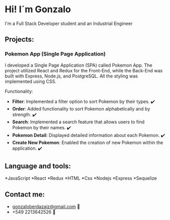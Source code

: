 # Hi! I´m Gonzalo
I'm a Full Stack Developer student and an Industrial Engineer

## Projects:
### Pokemon App (Single Page Application)
I developed a Single Page Application (SPA) called Pokemon App. The project utilized React and Redux for the Front-End, while the Back-End was built with Express, Node.js, and PostgreSQL. All the styling was implemented using CSS.

Functionality:

* **Filter**: Implemented a filter option to sort Pokemon by their types. ✔️
* **Order**: Added functionality to sort Pokemon alphabetically and by strength. ✔️
* **Search**: Implemented a search feature that allows users to find Pokemon by their names. ✔️
* **Pokemon Detail**: Displayed detailed information about each Pokemon. ✔️
* **Create New Pokemon**: Enabled the creation of new Pokemon within the application. ✔️

## Language and tools:
*JavaScript
*React
*Redux
*HTML
*Css
*Nodejs
*Express
*Sequelize

## Contact me:
* gonzaloberdazaiz@gmail.com 📧
* +549 2213642526 📲

